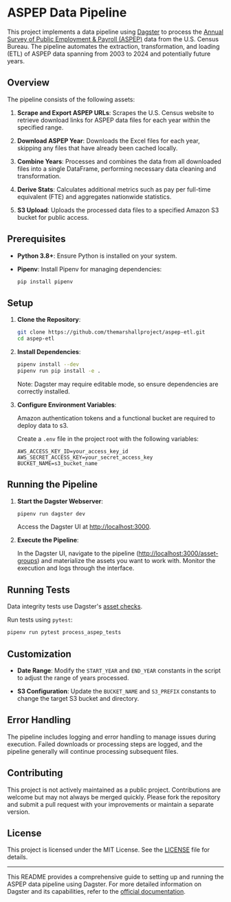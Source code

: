 # ASPEP Data Pipeline

This project implements a data pipeline using [Dagster](https://dagster.io/) to process the [Annual Survey of Public Employment & Payroll (ASPEP)](https://www.census.gov/programs-surveys/apes.html) data from the U.S. Census Bureau. The pipeline automates the extraction, transformation, and loading (ETL) of ASPEP data spanning from 2003 to 2024 and potentially future years.

## Overview

The pipeline consists of the following assets:

1. **Scrape and Export ASPEP URLs**: Scrapes the U.S. Census website to retrieve download links for ASPEP data files for each year within the specified range.

2. **Download ASPEP Year**: Downloads the Excel files for each year, skipping any files that have already been cached locally.

3. **Combine Years**: Processes and combines the data from all downloaded files into a single DataFrame, performing necessary data cleaning and transformation.

4. **Derive Stats**: Calculates additional metrics such as pay per full-time equivalent (FTE) and aggregates nationwide statistics.

5. **S3 Upload**: Uploads the processed data files to a specified Amazon S3 bucket for public access.

## Prerequisites

- **Python 3.8+**: Ensure Python is installed on your system.

- **Pipenv**: Install Pipenv for managing dependencies:

  ```bash
  pip install pipenv
  ```

## Setup

1. **Clone the Repository**:

   ```bash
   git clone https://github.com/themarshallproject/aspep-etl.git
   cd aspep-etl
   ```

2. **Install Dependencies**:

   ```bash
   pipenv install --dev
   pipenv run pip install -e .
   ```

   Note: Dagster may require editable mode, so ensure dependencies are correctly installed.

3. **Configure Environment Variables**:

   Amazon authentication tokens and a functional bucket are required to deploy data to s3. 
   
   Create a `.env` file in the project root with the following variables:

   ```
   AWS_ACCESS_KEY_ID=your_access_key_id
   AWS_SECRET_ACCESS_KEY=your_secret_access_key
   BUCKET_NAME=s3_bucket_name
   ```

## Running the Pipeline

1. **Start the Dagster Webserver**:

   ```bash
   pipenv run dagster dev
   ```

   Access the Dagster UI at [http://localhost:3000](http://localhost:3000).

2. **Execute the Pipeline**:

   In the Dagster UI, navigate to the pipeline ([http://localhost:3000/asset-groups](http://localhost:3000/asset-groups)) and materialize the assets you want to work with. Monitor the execution and logs through the interface.

## Running Tests

Data integrity tests use Dagster's [asset checks](https://docs.dagster.io/guides/test/asset-checks). 

Run tests using `pytest`:

```bash
pipenv run pytest process_aspep_tests
```

## Customization

- **Date Range**: Modify the `START_YEAR` and `END_YEAR` constants in the script to adjust the range of years processed.

- **S3 Configuration**: Update the `BUCKET_NAME` and `S3_PREFIX` constants to change the target S3 bucket and directory.

## Error Handling

The pipeline includes logging and error handling to manage issues during execution. Failed downloads or processing steps are logged, and the pipeline generally will continue processing subsequent files.

## Contributing

This project is not actively maintained as a public project. Contributions are welcome but may not always be merged quickly. Please fork the repository and submit a pull request with your improvements or maintain a separate version. 

## License

This project is licensed under the MIT License. See the [LICENSE](LICENSE) file for details.

---

This README provides a comprehensive guide to setting up and running the ASPEP data pipeline using Dagster. For more detailed information on Dagster and its capabilities, refer to the [official documentation](https://docs.dagster.io/).

